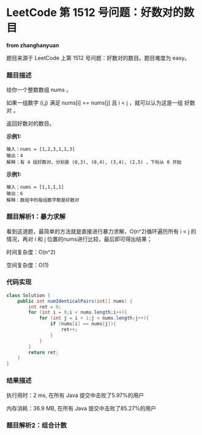 # LeetCode 第 1512 号问题：好数对的数目

**from zhanghanyuan**

题目来源于 LeetCode 上第 1512 号问题：好数对的数目。题目难度为 easy。

### 题目描述

给你一个整数数组 nums 。

如果一组数字 (i,j) 满足 nums[i] == nums[j] 且 i < j ，就可以认为这是一组 好数对 。

返回好数对的数目。


**示例1:**

```
输入：nums = [1,2,3,1,1,3]
输出：4
解释：有 4 组好数对，分别是 (0,3), (0,4), (3,4), (2,5) ，下标从 0 开始
```

**示例1:**

```
输入：nums = [1,1,1,1]
输出：6
解释：数组中的每组数字都是好数对
```

### 题目解析1：暴力求解

看到这道题，最简单的方法就是直接进行暴力求解，O(n^2)循环遍历所有 i < j 的情况，再对 i 和 j 位置的nums进行比较，最后即可得出结果；

时间复杂度：O(n^2)

空间复杂度：O(1)

### 代码实现

```java
class Solution {
    public int numIdenticalPairs(int[] nums) {
        int ret = 0;
        for (int i = 0;i < nums.length;i++){
            for (int j = i + 1;j < nums.length;j++){
                if (nums[i] == nums[j]){
                    ret++;
                }
            }
        }
        return ret;
    }
}
```

### 结果描述

执行用时：2 ms, 在所有 Java 提交中击败了5.97%的用户

内存消耗：36.9 MB, 在所有 Java 提交中击败了85.27%的用户


### 题目解析2：组合计数

